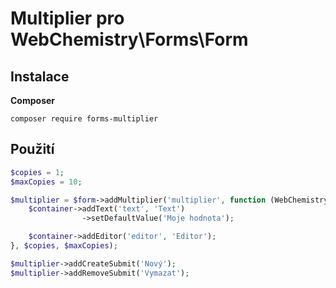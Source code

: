 # Multiplier pro WebChemistry\Forms\Form

## Instalace

**Composer**

```
composer require forms-multiplier
```

## Použití

```php
$copies = 1;
$maxCopies = 10;

$multiplier = $form->addMultiplier('multiplier', function (WebChemistry\Forms\Container $container) {
    $container->addText('text', 'Text')
                ->setDefaultValue('Moje hodnota');

    $container->addEditor('editor', 'Editor');
}, $copies, $maxCopies);

$multiplier->addCreateSubmit('Nový');
$multiplier->addRemoveSubmit('Vymazat');
```
